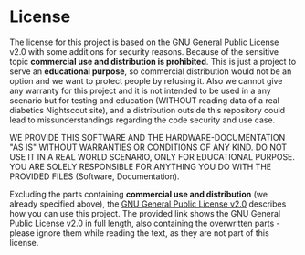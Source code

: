 # License

The license for this project is based on the GNU General Public License v2.0 with some additions for security reasons. Because of the sensitive topic **commercial use and distribution is prohibited**. This is just a project to serve an **educational purpose**, so commercial distribution would not be an option and we want to protect people by refusing it. Also we cannot give any warranty for this project and it is not intended to be used in a any scenario but for testing and education (WITHOUT reading data of a real diabetics Nightscout site), and a distribution outside this repository could lead to missunderstandings regarding the code security and use case.

WE PROVIDE THIS SOFTWARE AND THE HARDWARE-DOCUMENTATION "AS IS" WITHOUT WARRANTIES OR CONDITIONS OF ANY KIND. DO NOT USE IT IN A REAL WORLD SCENARIO, ONLY FOR EDUCATIONAL PURPOSE. YOU ARE SOLELY RESPONSIBLE FOR ANYTHING YOU DO WITH THE PROVIDED FILES (Software, Documentation).

Excluding the parts containing **commercial use and distribution** (we already specified above), the [GNU General Public License v2.0](https://choosealicense.com/licenses/gpl-2.0/) describes how you can use this project. The provided link shows the GNU General Public License v2.0 in full length, also containing the overwritten parts - please ignore them while reading the text, as they are not part of this license.